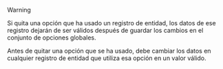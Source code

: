 > [!WARNING]
> Si quita una opción que ha usado un registro de entidad, los datos de ese registro dejarán de ser válidos después de guardar los cambios en el conjunto de opciones globales.
>
>Antes de quitar una opción que se ha usado, debe cambiar los datos en cualquier registro de entidad que utiliza esa opción en un valor válido.